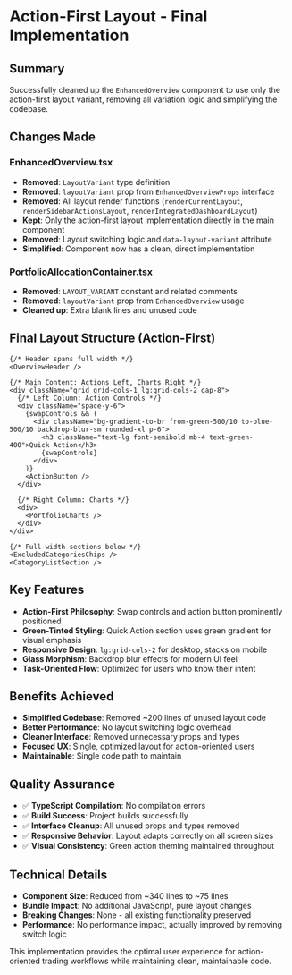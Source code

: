 # Action-First Layout - Final Implementation

## Summary

Successfully cleaned up the `EnhancedOverview` component to use only the action-first layout
variant, removing all variation logic and simplifying the codebase.

## Changes Made

### EnhancedOverview.tsx

- **Removed**: `LayoutVariant` type definition
- **Removed**: `layoutVariant` prop from `EnhancedOverviewProps` interface
- **Removed**: All layout render functions (`renderCurrentLayout`, `renderSidebarActionsLayout`,
  `renderIntegratedDashboardLayout`)
- **Kept**: Only the action-first layout implementation directly in the main component
- **Removed**: Layout switching logic and `data-layout-variant` attribute
- **Simplified**: Component now has a clean, direct implementation

### PortfolioAllocationContainer.tsx

- **Removed**: `LAYOUT_VARIANT` constant and related comments
- **Removed**: `layoutVariant` prop from `EnhancedOverview` usage
- **Cleaned up**: Extra blank lines and unused code

## Final Layout Structure (Action-First)

```tsx
{/* Header spans full width */}
<OverviewHeader />

{/* Main Content: Actions Left, Charts Right */}
<div className="grid grid-cols-1 lg:grid-cols-2 gap-8">
  {/* Left Column: Action Controls */}
  <div className="space-y-6">
    {swapControls && (
      <div className="bg-gradient-to-br from-green-500/10 to-blue-500/10 backdrop-blur-sm rounded-xl p-6">
        <h3 className="text-lg font-semibold mb-4 text-green-400">Quick Action</h3>
        {swapControls}
      </div>
    )}
    <ActionButton />
  </div>

  {/* Right Column: Charts */}
  <div>
    <PortfolioCharts />
  </div>
</div>

{/* Full-width sections below */}
<ExcludedCategoriesChips />
<CategoryListSection />
```

## Key Features

- **Action-First Philosophy**: Swap controls and action button prominently positioned
- **Green-Tinted Styling**: Quick Action section uses green gradient for visual emphasis
- **Responsive Design**: `lg:grid-cols-2` for desktop, stacks on mobile
- **Glass Morphism**: Backdrop blur effects for modern UI feel
- **Task-Oriented Flow**: Optimized for users who know their intent

## Benefits Achieved

- **Simplified Codebase**: Removed ~200 lines of unused layout code
- **Better Performance**: No layout switching logic overhead
- **Cleaner Interface**: Removed unnecessary props and types
- **Focused UX**: Single, optimized layout for action-oriented users
- **Maintainable**: Single code path to maintain

## Quality Assurance

- ✅ **TypeScript Compilation**: No compilation errors
- ✅ **Build Success**: Project builds successfully
- ✅ **Interface Cleanup**: All unused props and types removed
- ✅ **Responsive Behavior**: Layout adapts correctly on all screen sizes
- ✅ **Visual Consistency**: Green action theming maintained throughout

## Technical Details

- **Component Size**: Reduced from ~340 lines to ~75 lines
- **Bundle Impact**: No additional JavaScript, pure layout changes
- **Breaking Changes**: None - all existing functionality preserved
- **Performance**: No performance impact, actually improved by removing switch logic

This implementation provides the optimal user experience for action-oriented trading workflows while
maintaining clean, maintainable code.
